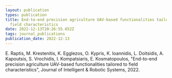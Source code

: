 ```yaml
---
layout: publication
types: publication
title: End-to-end precision agriculture UAV-based functionalities tailored to
  field characteristics
date: 2022-12-13T20:26:55.652Z
tags: journal_publications
publication_date: 2022-12-13
---
```

<!--StartFragment-->

E. Raptis, M. Krestenitis, K. Egglezos, O. Kypris, K. Ioannidis, L. Doitsidis, A. Kapoutsis, S. Vrochidis, I. Kompatsiaris, E. Kosmatopoulos, "End-to-end precision agriculture UAV-based functionalities tailored to field characteristics", Journal of Intelligent & Robotic Systems, 2022.

<!--EndFragment-->